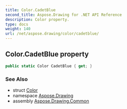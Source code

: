 ```yaml
---
title: Color.CadetBlue
second_title: Aspose.Drawing for .NET API Reference
description: Color property. 
type: docs
weight: 140
url: /net/aspose.drawing/color/cadetblue/
---
```

## Color.CadetBlue property

```csharp
public static Color CadetBlue { get; }
```

### See Also

* struct [Color](../)
* namespace [Aspose.Drawing](../../color/)
* assembly [Aspose.Drawing.Common](../../../)


